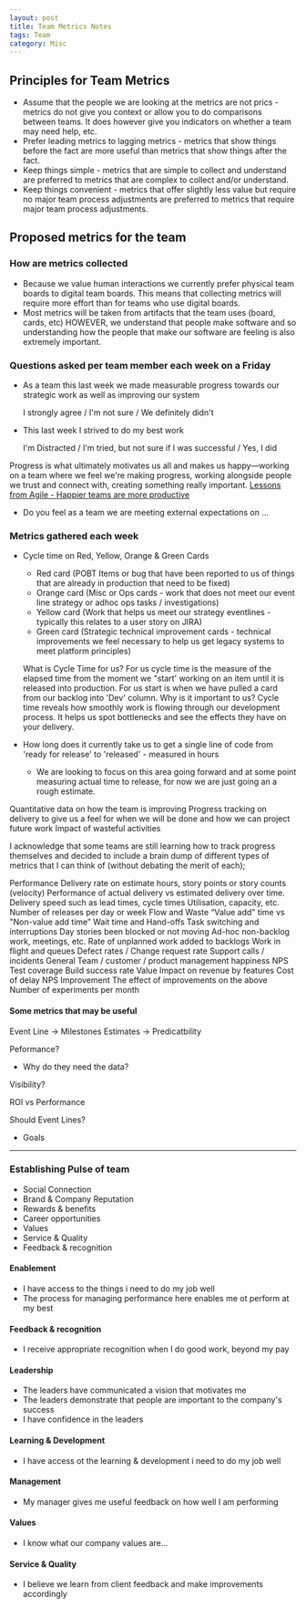```yaml
---
layout: post
title: Team Metrics Notes
tags: Team
category: Misc
---
```


## Principles for Team Metrics

- Assume that the people we are looking at the metrics are not prics - metrics do not give you context or allow you to do comparisons between teams. It does however give you indicators on whether a team may need help, etc.  
- Prefer leading metrics to lagging metrics - metrics that show things before the fact are more useful than metrics that show things after the fact.   
- Keep things simple - metrics that are simple to collect and understand are preferred to metrics that are complex to collect and/or understand.   
- Keep things convenient - metrics that offer slightly less value but require no major team process adjustments are preferred to metrics that require major team process adjustments.   

## Proposed metrics for the team

### How are metrics collected

- Because we value human interactions we currently prefer physical team boards to digital team boards. This means that collecting metrics will require more effort than for teams who use digital boards.
- Most metrics will be taken from artifacts that the team uses (board, cards, etc) HOWEVER, we understand that people make software and so understanding how the people that make our software are feeling is also extremely important.

### Questions asked per team member each week on a Friday 

- As a team this last week we made measurable progress towards our strategic work as well as improving our system

	I strongly agree / I'm not sure / We definitely didn't


- This last week I strived to do my best work

	I'm Distracted / I'm tried, but not sure if I was successful / Yes, I did

Progress is what ultimately motivates us all and makes us happy—working on a team where we feel we're making progress, working alongside people we trust and connect with, creating something really important.
[Lessons from Agile - Happier teams are more productive](http://techbeacon.com/lessons-agile-happier-teams-are-more-productive-so-spread-cheer)  

- Do you feel as a team we are meeting external expectations on <list external expectations>... 


### Metrics gathered each week 

- Cycle time on Red, Yellow, Orange & Green Cards

	- Red card (POBT Items or bug that have been reported to us of things that are already in production that need to be fixed)
	- Orange card (Misc or Ops cards - work that does not meet our event line strategy or adhoc ops tasks / investigations)
	- Yellow card (Work that helps us meet our strategy eventlines - typically this relates to a user story on JIRA)
	- Green card (Strategic technical improvement cards - technical improvements we feel necessary to help us get legacy systems to meet platform principles)

	What is Cycle Time for us? For us cycle time is the measure of the elapsed time from the moment we "start' working on an item until it is released into production. For us start is when we have pulled a card from our backlog into 'Dev' column. 
	Why is it important to us? Cycle time reveals how smoothly work is flowing through our development process. It helps us spot bottlenecks and see the effects they have on your delivery.

- How long does it currently take us to get a single line of code from 'ready for release' to 'released' - measured in hours

	- We are looking to focus on this area going forward and at some point measuring actual time to release, for now we are just going an a rough estimate.

 

Quantitative data on how the team is improving
Progress tracking on delivery to give us a feel for when we will be done and how we can project future work
Impact of wasteful activities
 
I acknowledge that some teams are still learning how to track progress themselves and decided to include a brain dump of different types of metrics that I can think of (without debating the merit of each);

Performance
Delivery rate on estimate hours, story points or story counts (velocity)
Performance of actual delivery vs estimated delivery over time.
Delivery speed such as lead times, cycle times
Utilisation, capacity, etc.
Number of releases per day or week
Flow and Waste
“Value add" time vs "Non-value add time”
Wait time and Hand-offs
Task switching and interruptions
Day stories been blocked or not moving
Ad-hoc non-backlog work, meetings, etc.
Rate of unplanned work added to backlogs
Work in flight and queues
Defect rates / Change request rate
Support calls / incidents
General
Team / customer / product management happiness
NPS
Test coverage
Build success rate
Value
Impact on revenue by features
Cost of delay
NPS
Improvement
The effect of improvements on the above
Number of experiments per month
#### Some metrics that may be useful  

Event Line -> Milestones
Estimates -> Predicatbility  

Peformance?
- Why do they need the data?  
 
Visibility?

ROI vs Performance  

Should
Event Lines? 
-  Goals

--------------------------------------------------------------------------------------------------------------------

### Establishing Pulse of team

- Social Connection
- Brand & Company Reputation  
- Rewards & benefits  
- Career opportunities  
- Values  
- Service & Quality  
- Feedback & recognition

#### Enablement

- I have access to the things i need to do my job well  
-  The process for managing performance here enables me ot perform at my best  

#### Feedback & recognition  

- I receive appropriate recognition when I do good work, beyond my pay  

#### Leadership  

- The leaders have communicated a vision that motivates me  
- The leaders demonstrate that people are important to the company's success  
- I have confidence in the leaders  

#### Learning & Development 

- I have access ot the learning & development i need to do my job well  

#### Management  

- My manager gives me useful feedback on how well I am performing  

#### Values 

- I know what our company values are...

#### Service & Quality  

- I believe we learn from client feedback and make improvements accordingly  
